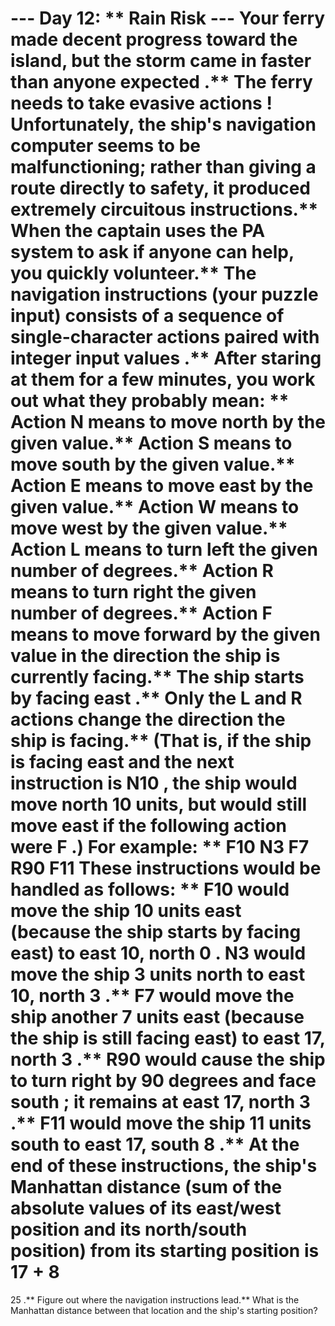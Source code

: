 --- Day 12: ** Rain Risk ---
Your ferry made decent progress toward the island, but the storm came in
faster than anyone expected
.** The ferry needs to take
evasive actions
!
Unfortunately, the ship's navigation computer seems to be malfunctioning; rather than giving a route directly to safety, it produced extremely circuitous instructions.** When the captain uses the
PA system
to ask if anyone can help, you quickly volunteer.**
The navigation instructions (your puzzle input) consists of a sequence of single-character
actions
paired with integer input
values
.** After staring at them for a few minutes, you work out what they probably mean: **
Action
N
means to move
north
by the given value.**
Action
S
means to move
south
by the given value.**
Action
E
means to move
east
by the given value.**
Action
W
means to move
west
by the given value.**
Action
L
means to turn
left
the given number of degrees.**
Action
R
means to turn
right
the given number of degrees.**
Action
F
means to move
forward
by the given value in the direction the ship is currently facing.**
The ship starts by facing
east
.** Only the
L
and
R
actions change the direction the ship is facing.** (That is, if the ship is facing east and the next instruction is
N10
, the ship would move north 10 units, but would still move east if the following action were
F
.**)
For example: **
F10
N3
F7
R90
F11
These instructions would be handled as follows: **
F10
would move the ship 10 units east (because the ship starts by facing east) to
east 10, north 0
.**
N3
would move the ship 3 units north to
east 10, north 3
.**
F7
would move the ship another 7 units east (because the ship is still facing east) to
east 17, north 3
.**
R90
would cause the ship to turn right by 90 degrees and face
south
; it remains at
east 17, north 3
.**
F11
would move the ship 11 units south to
east 17, south 8
.**
At the end of these instructions, the ship's
Manhattan distance
(sum of the absolute values of its east/west position and its north/south position) from its starting position is
17 + 8
=
25
.**
Figure out where the navigation instructions lead.**
What is the Manhattan distance between that location and the ship's starting position?
